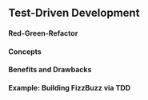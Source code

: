 ## Test-Driven Development

#### Red-Green-Refactor

#### Concepts

#### Benefits and Drawbacks

#### Example: Building FizzBuzz via TDD

